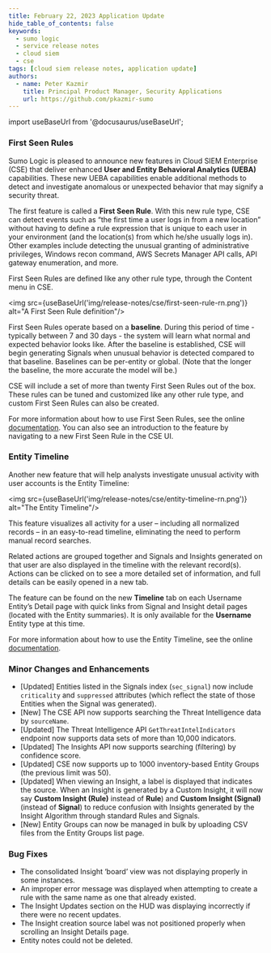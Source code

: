 ```yaml
---
title: February 22, 2023 Application Update
hide_table_of_contents: false
keywords:
  - sumo logic
  - service release notes
  - cloud siem
  - cse
tags: [cloud siem release notes, application update]
authors:
  - name: Peter Kazmir
    title: Principal Product Manager, Security Applications
    url: https://github.com/pkazmir-sumo
---
```


import useBaseUrl from '@docusaurus/useBaseUrl';

### First Seen Rules ###

Sumo Logic is pleased to announce new features in Cloud SIEM Enterprise (CSE) that deliver enhanced **User and Entity Behavioral Analytics (UEBA)** capabilities. These new UEBA capabilities enable additional methods to detect and investigate anomalous or unexpected behavior that may signify a security threat.

The first feature is called a **First Seen Rule**. With this new rule type, CSE can detect events such as “the first time a user logs in from a new location” without having to define a rule expression that is unique to each user in your environment (and the location(s) from which he/she usually logs in). Other examples include detecting the unusual granting of administrative privileges, Windows recon command, AWS Secrets Manager API calls, API gateway enumeration, and more.

First Seen Rules are defined like any other rule type, through the Content menu in CSE.

<img src={useBaseUrl('img/release-notes/cse/first-seen-rule-rn.png')} alt="A First Seen Rule definition"/>

First Seen Rules operate based on a **baseline**. During this period of time - typically between 7 and 30 days - the system will learn what normal and expected behavior looks like. After the baseline is established, CSE will begin generating Signals when unusual behavior is detected compared to that baseline. Baselines can be per-entity or global. (Note that the longer the baseline, the more accurate the model will be.)

CSE will include a set of more than twenty First Seen Rules out of the box. These rules can be tuned and customized like any other rule type, and custom First Seen Rules can also be created.

For more information about how to use First Seen Rules, see the online [documentation](https://help.sumologic.com/docs/cse/rules/write-first-seen-rule/). You can also see an introduction to the feature by navigating to a new First Seen Rule in the CSE UI.

### Entity Timeline ###

Another new feature that will help analysts investigate unusual activity with user accounts is the Entity Timeline:

<img src={useBaseUrl('img/release-notes/cse/entity-timeline-rn.png')} alt="The Entity Timeline"/>

This feature visualizes all activity for a user – including all normalized records – in an easy-to-read timeline, eliminating the need to perform manual record searches.

Related actions are grouped together and Signals and Insights generated on that user are also displayed in the timeline with the relevant record(s). Actions can be clicked on to see a more detailed set of information, and full details can be easily opened in a new tab. 

The feature can be found on the new **Timeline** tab on each Username Entity’s Detail page with quick links from Signal and Insight detail pages (located with the Entity summaries). It is only available for the **Username** Entity type at this time.

For more information about how to use the Entity Timeline, see the online [documentation](https://help.sumologic.com/docs/cse/records-signals-entities-insights/view-manage-entities/#about-the-entity-timeline-tab).

### Minor Changes and Enhancements ###

* [Updated] Entities listed in the Signals index (`sec_signal`) now include `criticality` and `suppressed` attributes (which reflect the state of those Entities when the Signal was generated).
* [New] The CSE API now supports searching the Threat Intelligence data by `sourceName`. 
* [Updated] The Threat Intelligence API `GetThreatIntelIndicators` endpoint now supports data sets of more than 10,000 indicators.
* [Updated] The Insights API now supports searching (filtering) by confidence score.
* [Updated] CSE now supports up to 1000 inventory-based Entity Groups (the previous limit was 50).
* [Updated] When viewing an Insight, a label is displayed that indicates the source. When an Insight is generated by a Custom Insight, it will now say **Custom Insight (Rule)** instead of **Rule**) and **Custom Insight (Signal)** (instead of **Signal**) to reduce confusion with Insights generated by the Insight Algorithm through standard Rules and Signals. 
* [New] Entity Groups can now be managed in bulk by uploading CSV files from the Entity Groups list page. 

### Bug Fixes ###

* The consolidated Insight ‘board’ view was not displaying properly in some instances.
* An improper error message was displayed when attempting to create a rule with the same name as one that already existed.
* The Insight Updates section on the HUD was displaying incorrectly if there were no recent updates.
* The Insight creation source label was not positioned properly when scrolling an Insight Details page.
* Entity notes could not be deleted.

